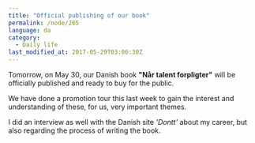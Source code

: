 ```yaml
---
title: "Official publishing of our book"
permalink: /node/265
language: da
category:
  - Daily life
last_modified_at: 2017-05-29T03:06:30Z
---
```


Tomorrow, on May 30, our Danish book **"Når talent forpligter"** will be officially published and ready to buy for the public.

We have done a promotion tour this last week to gain the interest and understanding of these, for us, very important themes.

I did an interview as well with the Danish site _'Dontt'_ about my career, but also regarding the process of writing the book.
